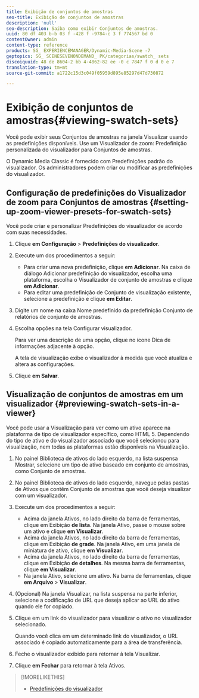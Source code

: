 ```yaml
---
title: Exibição de conjuntos de amostras
seo-title: Exibição de conjuntos de amostras
description: 'null'
seo-description: Saiba como exibir Conjuntos de amostras.
uuid: 80 df 403 b-b 03 f -428 f -9784-c 3 f 774567 bd 0
contentOwner: admin
content-type: reference
products: SG_ EXPERIENCEMANAGER/Dynamic-Media-Scene -7
geptopics: SG_ SCENESEVENONDEMAND_ PK/categorias/swatch_ sets
discoiquuid: 48 de 8604-2 bb 4-4862-82 ee -0 c 7847 f 0 d 0 e 7
translation-type: tm+mt
source-git-commit: a1722c15d3c049f05959d895e85297d47d730872

---
```



# Exibição de conjuntos de amostras{#viewing-swatch-sets}

Você pode exibir seus Conjuntos de amostras na janela Visualizar usando as predefinições disponíveis. Use um Visualizador de zoom: Predefinição personalizada do visualizador para Conjuntos de amostras.

O Dynamic Media Classic é fornecido com Predefinições padrão do visualizador. Os administradores podem criar ou modificar as predefinições do visualizador.

## Configuração de predefinições do Visualizador de zoom para Conjuntos de amostras {#setting-up-zoom-viewer-presets-for-swatch-sets}

Você pode criar e personalizar Predefinições do visualizador de acordo com suas necessidades.

1. Clique **em Configuração** &gt; **Predefinições do visualizador**.
1. Execute um dos procedimentos a seguir:

   * Para criar uma nova predefinição, clique **em Adicionar**. Na caixa de diálogo Adicionar predefinição do visualizador, escolha uma plataforma, escolha o Visualizador de conjunto de amostras e clique **em Adicionar**.
   * Para editar uma predefinição de Conjunto de visualização existente, selecione a predefinição e clique **em Editar**.

1. Digite um nome na caixa Nome predefinido da predefinição Conjunto de relatórios de conjunto de amostras.
1. Escolha opções na tela Configurar visualizador.

   Para ver uma descrição de uma opção, clique no ícone Dica de informações adjacente à opção.

   A tela de visualização exibe o visualizador à medida que você atualiza e altera as configurações.

1. Clique **em Salvar**.

## Visualização de conjuntos de amostras em um visualizador {#previewing-swatch-sets-in-a-viewer}

Você pode usar a Visualização para ver como um ativo aparece na plataforma de tipo de visualizador específico, como HTML 5. Dependendo do tipo de ativo e do visualizador associado que você selecionou para visualização, nem todas as plataformas estão disponíveis na Visualização.

1. No painel Biblioteca de ativos do lado esquerdo, na lista suspensa Mostrar, selecione um tipo de ativo baseado em conjunto de amostras, como Conjunto de amostras.
1. No painel Biblioteca de ativos do lado esquerdo, navegue pelas pastas de Ativos que contêm Conjunto de amostras que você deseja visualizar com um visualizador.
1. Execute um dos procedimentos a seguir:

   * Acima da janela Ativos, no lado direito da barra de ferramentas, clique em Exibição **de lista**. Na janela Ativo, passe o mouse sobre um ativo e clique **em Visualizar**.
   * Acima da janela Ativos, no lado direito da barra de ferramentas, clique em Exibição **de grade**. Na janela Ativo, em uma janela de miniatura de ativo, clique **em Visualizar**.
   * Acima da janela Ativos, no lado direito da barra de ferramentas, clique em Exibição **de detalhes**. Na mesma barra de ferramentas, clique **em Visualizar**.
   * Na janela Ativo, selecione um ativo. Na barra de ferramentas, clique **em Arquivo** &gt; **Visualizar**.

1. (Opcional) Na janela Visualizar, na lista suspensa na parte inferior, selecione a codificação de URL que deseja aplicar ao URL do ativo quando ele for copiado.
1. Clique em um link do visualizador para visualizar o ativo no visualizador selecionado.

   Quando você clica em um determinado link do visualizador, o URL associado é copiado automaticamente para a área de transferência.

1. Feche o visualizador exibido para retornar à tela Visualizar.
1. Clique **em Fechar** para retornar à tela Ativos.

>[!MORELIKETHIS]
>
>* [Predefinições do visualizador](application-setup.md#viewer_presets)

